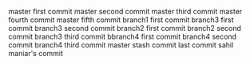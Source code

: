master first commit
master second commit
master third commit
master fourth commit
master fifth commit
branch1 first commit
branch3 first commit
branch3 second commit
branch2 first commit
branch2 second commit
branch3 third commit
bbranch4 first commit
branch4 second commit
branch4 third commit
master stash commit
last commit
sahil maniar's commit
